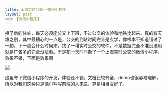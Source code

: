 ```yaml
---
title: 上海实时公交——微信小程序
layout: post
tag: [微信小程序]
---
```


换了新的住处，每天必须座公交上下班，不过公交的体验和地铁比起来，真的有天壤之别，其中最糟心的一点是，公交的到站时间完全是玄学，你根本不知道错过了一趟，下一趟会什么时候来。找了一堆实时公交的软件，不是数据完全不准没法用就是广告多的完全没法看。于是花一天时间撸了一个上海实时公交的微信小程序，效果不错，下面是效果图

![](/media/img/2018/Readtime_bus_1.png)

这里夸下微信小程序的开发，体验还不错，文档比较齐全，demo也很容易理解，所以对我们这种只是偶尔写写前端的人来说，算是相当友好了。
